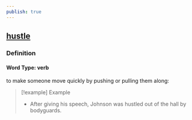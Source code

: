 ```yaml
---
publish: true
---
```


## [hustle](https://dictionary.cambridge.org/dictionary/english/hustle)

### Definition
#### Word Type: verb
to make someone move quickly by pushing or pulling them along:

>[!example] Example
> - After giving his speech, Johnson was hustled out of the hall by bodyguards.
